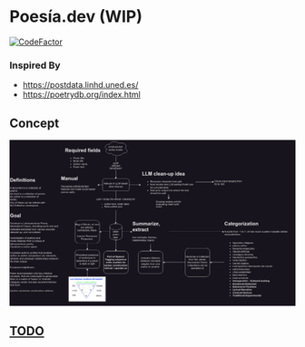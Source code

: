 # Poesía.dev (WIP)
[![CodeFactor](https://www.codefactor.io/repository/github/carafelix/poesia-web/badge)](https://www.codefactor.io/repository/github/carafelix/poesia-web)
### Inspired By

-   https://postdata.linhd.uned.es/
-   https://poetrydb.org/index.html

## Concept

![](Concepto.png)

## [TODO](TODO.md)
